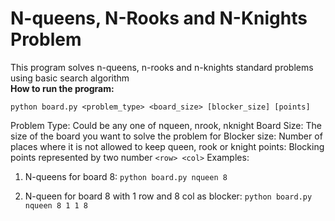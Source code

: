 
# N-queens, N-Rooks and N-Knights Problem
This program solves n-queens, n-rooks and n-knights standard problems using basic search algorithm</br>
**How to run the program:**

    python board.py <problem_type> <board_size> [blocker_size] [points]
Problem Type: Could be any one of nqueen, nrook, nknight
Board Size: The size of the board you want to solve the problem for
Blocker size: Number of places where it is not allowed to keep queen, rook or knight
points:  Blocking points represented by two number `<row> <col>`
Examples:
1. N-queens for board 8: 
`python board.py nqueen 8`

3. N-queen for board 8 with 1 row and 8 col as blocker:
 `python board.py nqueen 8 1 1 8`
